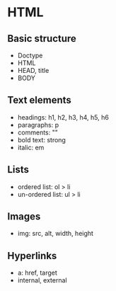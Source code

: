 # HTML

## Basic structure
- Doctype
- HTML
- HEAD, title
- BODY

## Text elements
- headings: h1, h2, h3, h4, h5, h6
- paragraphs: p
- comments: "<!-- some comments -->"
- bold text: strong
- italic: em

## Lists
- ordered list: ol > li
- un-ordered list: ul > li

## Images
- img: src, alt, width, height

## Hyperlinks
- a: href, target
- internal, external
